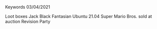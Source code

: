 Keywords 03/04/2021

Loot boxes
Jack Black
Fantasian
Ubuntu 21.04
Super Mario Bros. sold at auction
Revision Party
